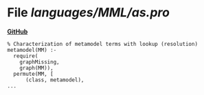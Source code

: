 # File _languages/MML/as.pro_
**[GitHub](https://github.com/softlang/yas/blob/master/languages/MML/as.pro)**
```
% Characterization of metamodel terms with lookup (resolution)
metamodel(MM) :-
  require(
    graphMissing,
    graph(MM)),
  permute(MM, [
      (class, metamodel), 
...
```
